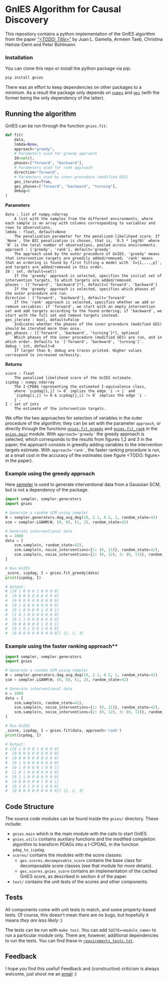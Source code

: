 # GnIES Algorithm for Causal Discovery

This repository contains a python implementation of the GnIES algorithm from the paper [*"<TODO: Title>"*](<TODO: arxiv link>) by Juan L. Gamella, Armeen Taeb, Christina Heinze-Deml and Peter Bühlmann.

### Installation

You can clone this repo or install the python package via pip:

```bash
pip install gnies
```

There was an effort to keep dependencies on other packages to a minimum. As a result the package only depends on [`numpy`](https://numpy.org/) and [`ges`](https://github.com/juangamella/ges) (with the former being the only dependency of the latter).

## Running the algorithm

GnIES can be run through the function `gnies.fit`:

```python
def fit(
    data,
    lmbda=None,
    approach="greedy",
    # Parameters used for greedy approach
    I0=set(),
    phases=["forward", "backward"],
    # Parameters used for rank approach
    direction="forward",
    # Parameters used by inner-procedure (modified GES)
    ges_iterate=True,
    ges_phases=["forward", "backward", "turning"],
    debug=0
)
```

**Parameters**

```
data : list of numpy.ndarray
    A list with the samples from the different environments, where each sample is an array with columns corresponding to variables and rows to observations.
lmbda : float, default=None
    The penalization parameter for the penalized-likelihood score. If `None`, the BIC penalization is chosen, that is, `0.5 * log(N)` where `N` is the total number of observations, pooled across environments.
approach : {'greedy', 'rank'}, default='greedy'
    The approach used by the outer procedure of GnIES. 'greedy' means that intervention targets are greedily added/removed; 'rank' means that an ordering is found by first fitting a model with `I={1,...,p}`, and targets are added/removed in this order.
I0 : set, default=set()
    If the 'greedy' approach is selected, specifies the initial set of intervention targets, to which targets are added/removed.
phases : [{'forward', 'backward'}*], default=['forward', 'backward']
    If the 'greedy' approach is selected, specifies which phases of the outer procedure are run.
direction : {'forward', 'backward'}, default='forward'
    If the 'rank' approach is selected, specifies whether we add or remove variables: if 'forward', we start with an empty intervention set and add targets according to the found ordering; if 'backward', we start with the full set and remove targets instead.
ges_iterate : bool, default=False
    Indicates whether the phases of the inner procedure (modified GES) should be iterated more than once.
ges_phases : [{'forward', 'backward', 'turning'}*], optional
    Which phases of the inner procedure (modified GES) are run, and in which order. Defaults to `['forward', 'backward', 'turning']`.
debug : int, default=0
    If larger than 0, debug are traces printed. Higher values correspond to increased verbosity.
```

**Returns**

```
score : float
    The penalized likelihood score of the GnIES estimate.
icpdag : numpy.ndarray
    The I-CPDAG representing the estimated I-equivalence class,
    where `icpdag[i,j] != 0` implies the edge `i -> j` and
    `icpdag[i,j] != 0 & icpdag[j,i] != 0` implies the edge `i -
    j`.
I : set of ints
    The estimate of the intervention targets.
```

We offer the two approaches for selection of variables in the outer procedure of the algorithm; they can be set with the parameter `approach`, or directly through the functions [`gnies.fit_greedy`](<TODO:link>) and [`gnies.fit_rank`](<TODO:link>) in the [`gnies.main`](gnies/main.py) module. With `approach='greedy'` the greedy approach is selected, which corresponds to the results from figures 1,2 and 3 in the paper; the approach consists in greedily adding variables to the intervention targets estimate. With `approach='rank'`, the faster ranking procedure is run, at a small cost in the accuracy of the estimates (see figure <TODO: figure> in the paper).

### Example using the greedy approach

Here [sempler](https://github.com/juangamella/sempler) is used to generate interventional data from a Gaussian SCM, but is not a dependency of the package.

```python
import sempler, sempler.generators
import gnies

# Generate a random SCM using sempler
W = sempler.generators.dag_avg_deg(10, 2.1, 0.5, 1, random_state=42)
scm = sempler.LGANM(W, (0, 0), (1, 2), random_state=42)

# Generate interventional data
n = 1000
data = [
    scm.sample(n, random_state=42),
    scm.sample(n, noise_interventions={1: (0, 11)}, random_state=42),
    scm.sample(n, noise_interventions={2: (0, 12), 3: (0, 13)}, random_state=42),
]

# Run GnIES
_score, icpdag, I = gnies.fit_greedy(data)
print(icpdag, I)

# Output:
# [[0 1 0 0 0 1 0 0 0 0]
#  [0 0 0 0 0 0 0 0 0 0]
#  [0 0 0 0 0 0 0 0 0 0]
#  [0 1 0 0 0 0 0 0 0 0]
#  [0 1 0 0 0 0 1 0 0 1]
#  [1 0 1 0 0 0 0 0 0 0]
#  [0 1 1 0 0 0 0 0 0 0]
#  [0 0 0 0 0 0 1 0 0 1]
#  [0 1 0 1 0 0 1 0 0 0]
#  [0 0 0 0 0 0 0 0 0 0]] {1, 2, 3}
```

### Example using the faster ranking approach**

```python
import sempler, sempler.generators
import gnies

# Generate a random SCM using sempler
W = sempler.generators.dag_avg_deg(10, 2.1, 0.5, 1, random_state=42)
scm = sempler.LGANM(W, (0, 0), (1, 2), random_state=42)

# Generate interventional data
n = 1000
data = [
    scm.sample(n, random_state=42),
    scm.sample(n, noise_interventions={1: (0, 11)}, random_state=42),
    scm.sample(n, noise_interventions={2: (0, 12), 3: (0, 13)}, random_state=42),
]

# Run GnIES
_score, icpdag, I = gnies.fit(data, approach='rank')
print(icpdag, I)

# Output:
# [[0 1 0 0 0 1 0 0 0 0]
#  [0 0 0 0 0 0 0 0 0 0]
#  [0 0 0 0 0 0 0 0 0 0]
#  [0 1 0 0 0 0 0 0 0 0]
#  [0 1 0 0 0 0 1 0 0 1]
#  [1 0 1 0 0 0 0 0 0 0]
#  [0 1 1 0 0 0 0 0 0 0]
#  [0 0 0 0 0 0 1 0 0 1]
#  [0 1 0 1 0 0 1 0 0 0]
#  [0 0 0 0 0 0 0 0 0 0]] {1, 2, 3}
```

## Code Structure

The source code modules can be found inside the `gnies/` directory. These include:

  - `gnies.main` which is the main module with the calls to start GnIES.
  - `gnies.utils` contains auxiliary functions and the modified completion algorithm to transform PDAGs into a I-CPDAG, in the function `pdag_to_icpdag`.
  - `scores/` contains the modules with the score classes:
      - `ges.scores.decomposable_score` contains the base class for decomposable score classes (see that module for more details).
      - `ges.scores.gnies_score` contains an implementation of the cached GnIES score, as described in section 4 of the paper.
   - `test/` contains the unit tests of the scores and other components.

## Tests

All components come with unit tests to match, and some property-based tests. Of course, this doesn't mean there are no bugs, but hopefully it means *they are less likely* :)

The tests can be run with `make test`. You can add `SUITE=<module_name>` to run a particular module only. There are, however, additional dependencies to run the tests. You can find these in [`requirements_tests.txt`](requirements_tests.txt).

## Feedback

I hope you find this useful! Feedback and (constructive) criticism is always welcome, just shoot me an [email](mailto:juan.gamella@stat.math.ethz.ch) :)
